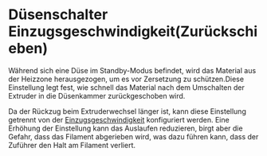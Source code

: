 Düsenschalter Einzugsgeschwindigkeit(Zurückschieben)
====
Während sich eine Düse im Standby-Modus befindet, wird das Material aus der Heizzone herausgezogen, um es vor Zersetzung zu schützen.Diese Einstellung legt fest, wie schnell das Material nach dem Umschalten der Extruder in die Düsenkammer zurückgeschoben wird.

Da der Rückzug beim Extruderwechsel länger ist, kann diese Einstellung getrennt von der [Einzugsgeschwindigkeit](../travel/retraction_retract_speed.md) konfiguriert werden. Eine Erhöhung der Einstellung kann das Auslaufen reduzieren, birgt aber die Gefahr, dass das Filament abgerieben wird, was dazu führen kann, dass der Zuführer den Halt am Filament verliert.